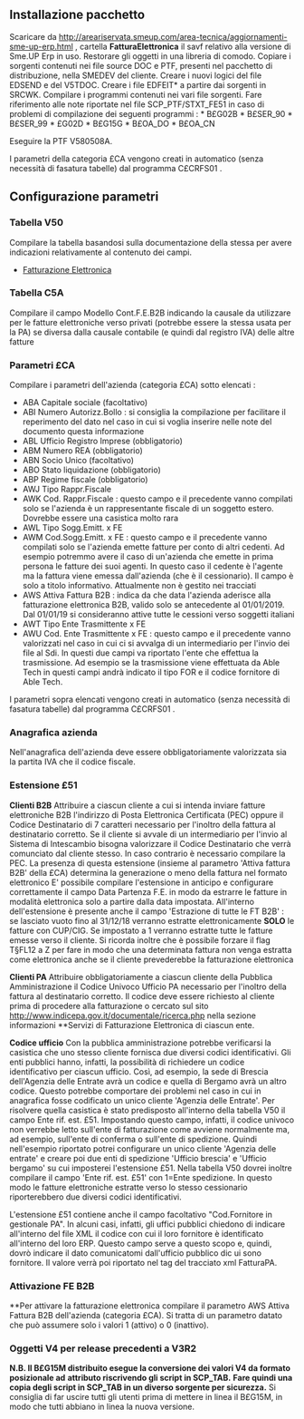 ## Installazione pacchetto
Scaricare da http://areariservata.smeup.com/area-tecnica/aggiornamenti-sme-up-erp.html , cartella **FatturaElettronica** il savf relativo alla versione di Sme.UP Erp in uso.
Restorare gli oggetti in una libreria di comodo.
Copiare i sorgenti contenuti nei file source DOC e PTF, presenti nel pacchetto di distribuzione, nella SMEDEV del cliente.
Creare i nuovi logici del file EDSEND e del V5TDOC.
Creare i file EDFEIT\* a partire dai sorgenti in SRCWK.
Compilare i programmi contenuti nei vari file sorgenti. Fare riferimento alle note riportate nel file SCP_PTF/STXT_FE51 in caso di problemi di compilazione dei seguenti programmi : 
 \* B£G02B
 \* B£SER_90
 \* B£SER_99
 \* £G02D
 \* B£G15G
 \* B£OA_DO
 \* B£OA_CN

Eseguire la PTF V580508A.

I parametri della categoria  £CA vengono creati in automatico (senza necessità di fasatura tabelle) dal programma  C£CRFS01 .


## Configurazione parametri

### Tabella V50
Compilare la tabella basandosi sulla documentazione della stessa per avere indicazioni relativamente al contenuto dei campi.

- [Fatturazione Elettronica](Sorgenti/OG/TA/V50)

### Tabella C5A
Compilare il campo Modello Cont.F.E.B2B indicando la causale da utilizzare per le fatture elettroniche verso privati (potrebbe essere la stessa usata per la PA) se diversa dalla causale contabile (e quindi dal registro IVA) delle altre fatture


### Parametri £CA

Compilare i parametri dell'azienda (categoria £CA) sotto elencati : 
-  ABA  Capitale sociale (facoltativo)
-  ABI  Numero Autorizz.Bollo :  si consiglia la compilazione per facilitare il reperimento del dato nel caso in cui si voglia inserire nelle note del documento questa informazione
-  ABL  Ufficio Registro Imprese (obbligatorio)
-  ABM  Numero REA (obbligatorio)
-  ABN  Socio Unico (facoltativo)
-  ABO  Stato liquidazione (obbligatorio)
-  ABP  Regime fiscale (obbligatorio)
-  AWJ  Tipo Rappr.Fiscale
-  AWK  Cod. Rappr.Fiscale :  questo campo e il precedente vanno compilati solo se l'azienda è un rappresentante fiscale di un soggetto estero. Dovrebbe essere una casistica molto rara
-  AWL  Tipo Sogg.Emitt. x FE
-  AWM  Cod.Sogg.Emitt. x FE :  questo campo e il precedente vanno compilati solo se l'azienda emette fatture per conto di altri cedenti. Ad esempio potremmo avere il caso di un'azienda che emette in prima persona le fatture dei suoi agenti. In questo caso il cedente è l'agente ma la fattura viene emessa dall'azienda (che è il cessionario). Il campo è solo a titolo informativo. Attualmente non è gestito nei tracciati
-  AWS  Attiva Fattura B2B :  indica da che data l'azienda aderisce alla fatturazione elettronica B2B, valido solo se antecedente al 01/01/2019. Dal 01/01/19 si consideranno attive tutte le cessioni verso soggetti italiani
-  AWT Tipo Ente Trasmittente x FE
-  AWU Cod. Ente Trasmittente x FE :  questo campo e il precedente vanno valorizzati nel caso in cui ci si avvalga di un intermediario per l'invio dei file al Sdi. In questi due campi va riportato l'ente che effettua la trasmissione. Ad esempio se la trasmissione viene effettuata da Able Tech in questi campi andrà indicato il tipo FOR e il codice fornitore di Able Tech.

I parametri sopra elencati vengono creati in automatico (senza necessità di fasatura tabelle) dal programma  C£CRFS01 .

### Anagrafica azienda

Nell'anagrafica dell'azienda deve essere obbligatoriamente valorizzata sia la partita IVA che il codice fiscale.

### Estensione £51

**Clienti B2B**
Attribuire a ciascun cliente a cui si intenda inviare fatture elettroniche B2B l'indirizzo di Posta Elettronica Certificata (PEC) oppure il Codice Destinatario di 7 caratteri necessario per l'inoltro della fattura al destinatario corretto.
Se il cliente si avvale di un intermediario per l'invio al Sistema di Intescambio bisogna valorizzare il Codice Destinatario che verrà comunciato dal cliente stesso. In caso contrario è necessario compilare la PEC.
La presenza di questa estensione (insieme al parametro 'Attiva fattura B2B' della £CA) determina la generazione o meno della fattura nel formato elettronico
E' possibile compilare l'estensione in anticipo e configurare correttamente il campo Data Partenza F.E. in modo da estrarre le fatture in modalità elettronica solo a partire dalla data impostata.
All'interno dell'estensione è presente anche il campo 'Estrazione di tutte le FT B2B' :  se lasciato vuoto fino al 31/12/18 verranno estratte elettronicamente **SOLO** le fatture con CUP/CIG. Se impostato a 1 verranno estratte tutte le fatture emesse verso il cliente.
Si ricorda inoltre che è possibile forzare il flag T§FL12 a Z per fare in modo che una determinata fattura non venga estratta come elettronica anche se il cliente prevederebbe la fatturazione elettronica

**Clienti PA**
Attribuire obbligatoriamente a ciascun cliente della Pubblica Amministrazione il Codice Univoco Ufficio PA necessario per l'inoltro della fattura al destinatario corretto.
Il codice deve essere richiesto al cliente prima di procedere alla fatturazione o cercato sul sito http://www.indicepa.gov.it/documentale/ricerca.php nella sezione informazioni **Servizi di Fatturazione Elettronica  di ciascun ente.

**Codice ufficio**
Con la pubblica amministrazione potrebbe verificarsi la casistica che uno stesso cliente fornisca due diversi codici identificativi. Gli enti pubblici hanno, infatti, la possibilità di richiedere un codice identificativo per ciascun ufficio. Così, ad esempio, la sede di Brescia dell'Agenzia delle Entrate avrà un codice e quella di Bergamo avrà un altro codice. Questo potrebbe comportare dei problemi nel caso in cui in anagrafica fosse codificato un unico cliente 'Agenzia delle Entrate'. Per risolvere quella casistica è stato predisposto all'interno della tabella V50 il campo Ente rif. est. £51. Impostando questo campo, infatti, il codice univoco non verrebbe letto sull'ente di fatturazione come avviene normalmente ma, ad esempio, sull'ente di conferma o sull'ente di spedizione.
Quindi nell'esempio riportato potrei configurare un unico cliente 'Agenzia delle entrate' e creare poi due enti di spedizione 'Ufficio brescia' e 'Ufficio bergamo' su cui imposterei l'estensione £51. Nella tabella V50 dovrei inoltre compilare il campo 'Ente rif. est. £51' con 1=Ente spedizione. In questo modo le fatture elettroniche estratte verso lo stesso cessionario riporterebbero due diversi codici identificativi.

L'estensione £51 contiene anche il campo facoltativo "Cod.Fornitore in gestionale PA". In alcuni casi, infatti, gli uffici pubblici chiedono di indicare all'interno del file XML il codice con cui il loro fornitore è identificato all'interno del loro ERP. Questo campo serve a questo scopo e, quindi, dovrò indicare il dato comunicatomi dall'ufficio pubblico dic ui sono fornitore. Il valore verrà poi riportato nel tag <RiferimentoAmministrazione> del tracciato xml FatturaPA.

### Attivazione FE B2B

**Per attivare la fatturazione elettronica compilare il parametro AWS  Attiva Fattura B2B dell'azienda (categoria £CA). Si tratta di un parametro datato che può assumere solo i valori 1 (attivo) o 0 (inattivo).

### Oggetti V4 per release precedenti a V3R2
**N.B. Il B£G15M distribuito esegue la conversione dei valori V4 da formato posizionale ad** **attributo riscrivendo gli script in SCP_TAB.**
**Fare quindi una copia degli script in SCP_TAB in un diverso sorgente per sicurezza.**
Si consiglia di far uscire tutti gli utenti prima di mettere in linea il B£G15M, in modo che tutti abbiano in linea la nuova versione.
